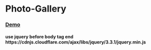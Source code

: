 # Photo-Gallery


<h3><a href="https://codepen.io/kundankumarmourya/pen/pqwGzo" target="_blank"> Demo </a></h3>  

<h4>use jquery before body tag end https://cdnjs.cloudflare.com/ajax/libs/jquery/3.3.1/jquery.min.js</h4>
